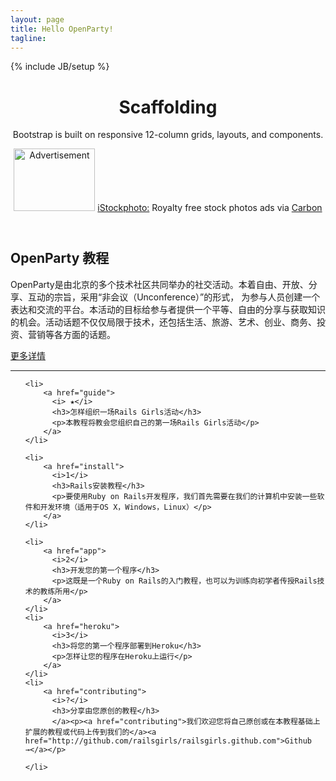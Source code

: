 ```yaml
---
layout: page
title: Hello OpenParty!
tagline:
---
```

{% include JB/setup %}

<header class="jumbotron subhead" id="overview">
  <div class="container">
    <h1>Scaffolding</h1>
    <p class="lead">Bootstrap is built on responsive 12-column grids, layouts, and components.</p>
    <div id="carbonads-container"><div class="carbonad"><div id="azcarbon"><span class="carbonad-image"><a href="http://ad.doubleclick.net/jump/N5192.734586.CARBONADS.NET/B7325765.2;sz=130x100;pc=[TPAS_ID];ord=1377435282943?" target="_blank"><img class="carbonad-image carbonad-img" src="http://ad.doubleclick.net/ad/N5192.734586.CARBONADS.NET/B7325765.2;sz=130x100;pc=[TPAS_ID];ord=1377435282943?" border="0" width="130" height="100" alt="Advertisement" data-pinit="registered"></a> </span><span class="carbonad-text"><a href="http://ad.doubleclick.net/jump/N5192.734586.CARBONADS.NET/B7325765.2;sz=130x100;pc=[TPAS_ID];ord=1377435282943?" target="_blank">iStockphoto:</a> Royalty free stock photos </span><span class="carbonad-tag"> ads via <a href="http://carbonads.com">Carbon</a></span><img height="0px" width="0px" border="0" src="http://engine.carbonads.com/i.gif?e=eyJhdiI6MjE0MDUsImF0IjoxLCJjbSI6NDI1OTYsImNoIjoxMjA0LCJjciI6MTE1MzY3LCJkaSI6Ijg0MGZhYzdmODFiMjRjOGM5M2RjMjdlZGZiOTAyYWI2IiwiZG0iOjEsImZjIjoxNjA2NjQsImZsIjo3Nzg1NSwibnciOjM5LCJydiI6Mi41LCJwciI6NDQ4Miwic3QiOjMyMzQxLCJ6biI6MH0&amp;s=18vFjOJXlA5QVIaUe1ILQX0m6Tw"></div><script type="text/javascript">var z = document.createElement("script"); z.type = "text/javascript"; z.async = true; z.src = "http://engine.carbonads.com/z/32341/azcarbon_2_1_0_HORIZDARK"; var s = document.getElementsByTagName("script")[0]; s.parentNode.insertBefore(z, s);</script></div></div>
  </div>
</header>

<article class="container">
	        <div class="span10">
		    <div class="hero">
    <h2>OpenParty 教程</h2>
    <p>OpenParty是由北京的多个技术社区共同举办的社交活动。本着自由、开放、分享、互动的宗旨，采用“非会议（Unconference）”的形式， 为参与人员创建一个表达和交流的平台。本活动的目标给参与者提供一个平等、自由的分享与获取知识的机会。活动话题不仅仅局限于技术，还包括生活、旅游、艺术、创业、商务、投资、营销等各方面的话题。</p>
    <p class="hero-links">
        <a href="http://www.beijing-open-party.org/">更多详情</a></p>
</div>

<hr>

<ul class="home">

    <li>
        <a href="guide">
          <i> ★</i>
          <h3>怎样组织一场Rails Girls活动</h3>
          <p>本教程将教会您组织自己的第一场Rails Girls活动</p>
        </a>
    </li>

    <li>
        <a href="install">
          <i>1</i>
          <h3>Rails安装教程</h3>
          <p>要使用Ruby on Rails开发程序，我们首先需要在我们的计算机中安装一些软件和开发环境（适用于OS X，Windows，Linux）</p>
        </a>
    </li>

    <li>
        <a href="app">
          <i>2</i>
          <h3>开发您的第一个程序</h3>
          <p>这既是一个Ruby on Rails的入门教程，也可以为训练向初学者传授Rails技术的教练所用</p>
        </a>
    </li>
    <li>
        <a href="heroku">
          <i>3</i>
          <h3>将您的第一个程序部署到Heroku</h3>
          <p>怎样让您的程序在Heroku上运行</p>
        </a>
    </li>
    <li>
        <a href="contributing">
          <i>?</i>
          <h3>分享由您原创的教程</h3>
          </a><p><a href="contributing">我们欢迎您将自己原创或在本教程基础上扩展的教程或代码上传到我们的</a><a href="http://github.com/railsgirls/railsgirls.github.com">Github →</a></p>

    </li>
</ul>


</div>
</article>